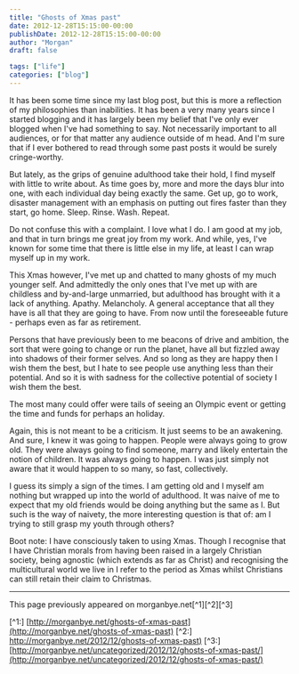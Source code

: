 ```yaml
---
title: "Ghosts of Xmas past"
date: 2012-12-28T15:15:00-00:00
publishDate: 2012-12-28T15:15:00-00:00
author: "Morgan"
draft: false

tags: ["life"]
categories: ["blog"]
---
```


It has been some time since my last blog post, but this is more a reflection of my philosophies than inabilities. It has been a very many years since I started blogging and it has largely been my belief that I've only ever blogged when I've had something to say. Not necessarily important to all audiences, or for that matter any audience outside of m head. And I'm sure that if I ever bothered to read through some past posts it would be surely cringe-worthy.

But lately, as the grips of genuine adulthood take their hold, I find myself with little to write about. As time goes by, more and more the days blur into one, with each individual day being exactly the same. Get up, go to work, disaster management with an emphasis on putting out fires faster than they start, go home. Sleep. Rinse. Wash. Repeat.

Do not confuse this with a complaint. I love what I do. I am good at my job, and that in turn brings me great joy from my work. And while, yes, I've known for some time that there is little else in my life, at least I can wrap myself up in my work.

This Xmas however, I've met up and chatted to many ghosts of my much younger self. And admittedly the only ones that I've met up with are childless and by-and-large unmarried, but adulthood has brought with it a lack of anything. Apathy. Melancholy. A general acceptance that all they have is all that they are going to have. From now until the foreseeable future - perhaps even as far as retirement.  

Persons that have previously been to me beacons of drive and ambition, the sort that were going to change or run the planet, have all but fizzled away into shadows of their former selves. And so long as they are happy then I wish them the best, but I hate to see people use anything less than their potential. And so it is with sadness for the collective potential of society I wish them the best.

The most many could offer were tails of seeing an Olympic event or getting the time and funds for perhaps an holiday.

Again, this is not meant to be a criticism. It just seems to be an awakening. And sure, I knew it was going to happen. People were always going to grow old. They were always going to find someone, marry and likely entertain the notion of children. It was always going to happen. I was just simply not aware that it would happen to so many, so fast, collectively.

I guess its simply a sign of the times. I am getting old and I myself am nothing but wrapped up into the world of adulthood. It was naive of me to expect that my old friends would be doing anything but the same as I. But such is the way of naivety, the more interesting question is that of: am I trying to still grasp my youth through others?



Boot note: I have consciously taken to using Xmas. Though I recognise that I have Christian morals from having been raised in a largely Christian society, being agnostic (which extends as far as Christ) and recognising the multicultural world we live in I refer to the period as Xmas whilst Christians can still retain their claim to Christmas.



----
This page previously appeared on morganbye.net[^1][^2][^3]

[^1:] [http://morganbye.net/ghosts-of-xmas-past](http://morganbye.net/ghosts-of-xmas-past)
[^2:] [http://morganbye.net/2012/12/ghosts-of-xmas-past)](http://morganbye.net/2012/12/ghosts-of-xmas-past)
[^3:] [http://morganbye.net/uncategorized/2012/12/ghosts-of-xmas-past/](http://morganbye.net/uncategorized/2012/12/ghosts-of-xmas-past/)
